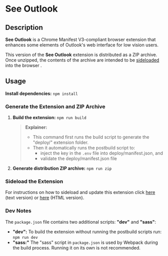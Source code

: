 # See Outlook

## Description

**See Outlook** is a Chrome Manifest V3-compliant browser extension that enhances some elements of Outlook's web interface for low vision users.

This version of the **See Outlook** extension is distributed as a ZIP archive. Once unzipped, the contents of the archive are intended to be [sideloaded](#sideloading-and-updating-the-extension) into the browser .

## Usage

**Install dependencies:** `npm install`

### Generate the Extension and ZIP Archive

1. **Build the extension:** `npm run build`
   > **Explainer:**
   >
   > - This command first runs the build script to generate the "deploy/" extension folder.
   > - Then it automatically runs the postbuild script to:
   >   - inject the key in the `.env` file into deploy/manifest.json, and
   >   - validate the deploy/manifest.json file
2. **Generate distribution ZIP archive:** `npm run zip`

### Sideload the Extension

For instructions on how to sideload and update this extension click [here](./docs/Install%20instructions.txt) (text version) or [here](./docs/Install-instructions.html) (HTML version).

### Dev Notes

The `package.json` file contains two additional scripts: **"dev"** and **"sass"**:

- **"dev":** To build the extension without running the postbuild scripts run: `npm run dev`
- **"sass:"** The "sass" script in `package.json` is used by Webpack during the build process. Running it on its own is not recommended.
